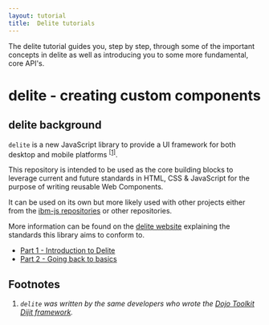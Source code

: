 ```yaml
---
layout: tutorial
title:  Delite tutorials
---
```


The delite tutorial guides you, step by step, through some of the important concepts in delite as well as introducing you to some more fundamental, core API's.

# delite - creating custom components

## delite background
`delite` is a new JavaScript library to provide a UI framework for both desktop and mobile platforms <sup><a href="#link1">[1]</a></sup>.

This repository is intended to be used as the core building blocks to leverage current and future standards in HTML, CSS & JavaScript for the
purpose of writing reusable Web Components.

It can be used on its own but more likely used with other projects either from the [ibm-js repositories](https://github.com/ibm-js)
or other repositories.

More information can be found on the [delite website](http://ibm-js.github.io/delite/) explaining the standards this library aims to conform to.


* [Part 1 - Introduction to Delite](introduction.html)
* [Part 2 - Going back to basics](basics.html)


## Footnotes

1.  <i><a name="link1"></a>`delite` was written by the same developers who wrote the [Dojo Toolkit Dijit framework](http://dojotoolkit.org/reference-guide/1.10/dijit).</i>
